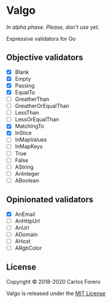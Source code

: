 # Valgo

*In alpha phase. Please, don't use yet.*

Expressive validators for Go

## Objective validators

- [x] Blank
- [x] Empty
- [x] Passing
- [x] EqualTo
- [ ] GreatherThan
- [ ] GreatherOrEqualThan
- [ ] LessThan
- [ ] LessOrEqualThan
- [x] MatchingTo
- [x] InSlice
- [ ] InMapValues
- [ ] InMapKeys
- [ ] True
- [ ] False
- [ ] AString
- [ ] AnInteger
- [ ] ABoolean

## Opinionated validators

- [x] AnEmail
- [ ] AnHttpUrl
- [ ] AnUrl
- [ ] ADomain
- [ ] AHost
- [ ] ARgbColor

## License

Copyright © 2018-2020 Carlos Forero

Valgo is released under the [MIT License](LICENSE)